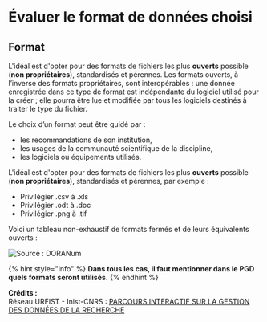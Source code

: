 # Évaluer le format de données choisi

## Format

L'idéal est d'opter pour des formats de fichiers les plus **ouverts** possible (**non propriétaires**), standardisés et pérennes. Les formats ouverts, à l’inverse des formats propriétaires, sont interopérables : une donnée enregistrée dans ce type de format est indépendante du logiciel utilisé pour la créer ; elle pourra être lue et modifiée par tous les logiciels destinés à traiter le type du fichier.

Le choix d’un format peut être guidé par :

* les recommandations de son institution,
* les usages de la communauté scientifique de la discipline,
* les logiciels ou équipements utilisés.

L'idéal est d'opter pour des formats de fichiers les plus **ouverts** possible (**non propriétaires**), standardisés et pérennes, par exemple :

* Privilégier .csv à .xls
* Privilégier .odt à .doc
* Privilégier .png à .tif

Voici un tableau non-exhaustif de formats fermés et de leurs équivalents ouverts :

![Source : DORANum](../../.gitbook/assets/tableau\_formats.png)

{% hint style="info" %}
**Dans tous les cas, il faut mentionner dans le PGD quels formats seront utilisés.**
{% endhint %}

**Crédits :**\
Réseau URFIST - Inist-CNRS : [PARCOURS INTERACTIF SUR LA GESTION DES DONNÉES DE LA RECHERCHE](https://doranum.fr/enjeux-benefices/parcours-interactif-sur-la-gestion-des-donnees-de-la-recherche/)
